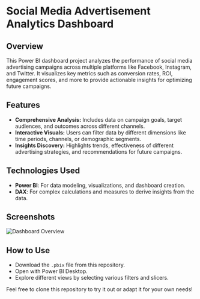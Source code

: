 # Social Media Advertisement Analytics Dashboard

## Overview
This Power BI dashboard project analyzes the performance of social media advertising campaigns across multiple platforms like Facebook, Instagram, and Twitter. It visualizes key metrics such as conversion rates, ROI, engagement scores, and more to provide actionable insights for optimizing future campaigns.

## Features
- **Comprehensive Analysis:** Includes data on campaign goals, target audiences, and outcomes across different channels.
- **Interactive Visuals:** Users can filter data by different dimensions like time periods, channels, or demographic segments.
- **Insights Discovery:** Highlights trends, effectiveness of different advertising strategies, and recommendations for future campaigns.

## Technologies Used
- **Power BI**: For data modeling, visualizations, and dashboard creation.
- **DAX**: For complex calculations and measures to derive insights from the data.

## Screenshots
![Dashboard Overview]()

## How to Use
- Download the `.pbix` file from this repository.
- Open with Power BI Desktop.
- Explore different views by selecting various filters and slicers.

Feel free to clone this repository to try it out or adapt it for your own needs!
